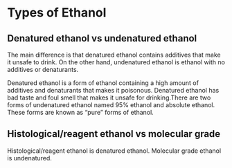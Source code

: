 # Types of Ethanol

## Denatured ethanol vs undenatured ethanol
The main difference is that denatured ethanol contains additives that make it unsafe to drink. On the other hand, undenatured ethanol is ethanol with no additives or denaturants.

Denatured ethanol is a form of ethanol containing a high amount of additives and denaturants that makes it poisonous. Denatured ethanol has bad taste and foul smell that makes it unsafe for drinking.There are two forms of undenatured ethanol named 95% ethanol and absolute ethanol. These forms are known as “pure” forms of ethanol.

## Histological/reagent ethanol vs molecular grade 
Histological/reagent ethanol is denatured ethanol. Molecular grade ethanol is undenatured. 
